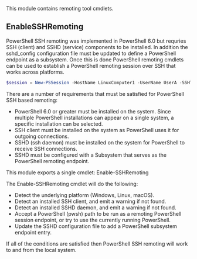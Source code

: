 This module contains remoting tool cmdlets.

## EnableSSHRemoting

PowerShell SSH remoting was implemented in PowerShell 6.0 but requries SSH (client) and SSHD (service) components to be installed.
In addition the sshd_config configuration file must be updated to define a PowerShell endpoint as a subsystem.
Once this is done PowerShell remoting cmdlets can be used to establish a PowerShell remoting session over SSH that works across platforms. 

```powershell
$session = New-PSSession -HostName LinuxComputer1 -UserName UserA -SSHTransport
```

There are a number of requirements that must be satisfied for PowerShell SSH based remoting:

- PowerShell 6.0 or greater must be installed on the system.
Since multiple PowerShell installations can appear on a single system, a specific installation can be selected.
- SSH client must be installed on the system as PowerShell uses it for outgoing connections.
- SSHD (ssh daemon) must be installed on the system for PowerShell to receive SSH connections.
- SSHD must be configured with a Subsystem that serves as the PowerShell remoting endpoint.

This module exports a single cmdlet: Enable-SSHRemoting

The Enable-SSHRemoting cmdlet will do the following:

- Detect the underlying platform (Windows, Linux, macOS).
- Detect an installed SSH client, and emit a warning if not found.
- Detect an installed SSHD daemon, and emit a warning if not found.
- Accept a PowerShell (pwsh) path to be run as a remoting PowerShell session endpoint, or try to use the currently running PowerShell.
- Update the SSHD configuration file to add a PowerShell subsystem endpoint entry.

If all of the conditions are satisfied then PowerShell SSH remoting will work to and from the local system.
